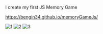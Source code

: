 I create my first JS Memory Game

https://bengin34.github.io/memoryGameJs/

![1](https://user-images.githubusercontent.com/118957608/212604545-ec133a95-8fdd-4c8e-8767-5e1fe8e4e555.png)
![2](https://user-images.githubusercontent.com/118957608/212604551-a095815f-3717-4866-8b60-f2a0de173f93.png)
![3](https://user-images.githubusercontent.com/118957608/212604560-7f893e1d-4135-4c03-9238-6e8a1890c743.png)
